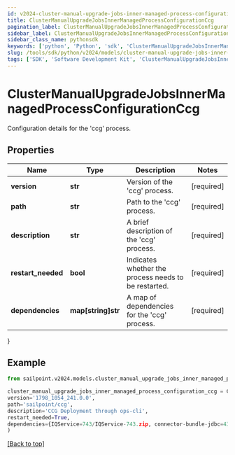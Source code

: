 ```yaml
---
id: v2024-cluster-manual-upgrade-jobs-inner-managed-process-configuration-ccg
title: ClusterManualUpgradeJobsInnerManagedProcessConfigurationCcg
pagination_label: ClusterManualUpgradeJobsInnerManagedProcessConfigurationCcg
sidebar_label: ClusterManualUpgradeJobsInnerManagedProcessConfigurationCcg
sidebar_class_name: pythonsdk
keywords: ['python', 'Python', 'sdk', 'ClusterManualUpgradeJobsInnerManagedProcessConfigurationCcg', 'V2024ClusterManualUpgradeJobsInnerManagedProcessConfigurationCcg'] 
slug: /tools/sdk/python/v2024/models/cluster-manual-upgrade-jobs-inner-managed-process-configuration-ccg
tags: ['SDK', 'Software Development Kit', 'ClusterManualUpgradeJobsInnerManagedProcessConfigurationCcg', 'V2024ClusterManualUpgradeJobsInnerManagedProcessConfigurationCcg']
---
```


# ClusterManualUpgradeJobsInnerManagedProcessConfigurationCcg

Configuration details for the 'ccg' process.

## Properties

Name | Type | Description | Notes
------------ | ------------- | ------------- | -------------
**version** | **str** | Version of the 'ccg' process. | [required]
**path** | **str** | Path to the 'ccg' process. | [required]
**description** | **str** | A brief description of the 'ccg' process. | [required]
**restart_needed** | **bool** | Indicates whether the process needs to be restarted. | [required]
**dependencies** | **map[string]str** | A map of dependencies for the 'ccg' process. | [required]
}

## Example

```python
from sailpoint.v2024.models.cluster_manual_upgrade_jobs_inner_managed_process_configuration_ccg import ClusterManualUpgradeJobsInnerManagedProcessConfigurationCcg

cluster_manual_upgrade_jobs_inner_managed_process_configuration_ccg = ClusterManualUpgradeJobsInnerManagedProcessConfigurationCcg(
version='1798_1054_241.0.0',
path='sailpoint/ccg',
description='CCG Deployment through ops-cli',
restart_needed=True,
dependencies={IQService=743/IQService-743.zip, connector-bundle-jdbc=432/connector-bundle-jdbc-432.zip, connector-bundle-misc=437/connector-bundle-misc-437.zip, connector-bundle-unix=242/connector-bundle-unix-242.zip, connector-common-config=208/connector-common-config-208.zip, connector-bundle-filebased=222/connector-bundle-filebased-222.zip, connector-bundle-imprivata=3/connector-bundle-imprivata-3.zip, connector-bundle-mainframe=211/connector-bundle-mainframe-211.zip, connector-bundle-directories=681/connector-bundle-directories-681.zip, connector-bundle-sap-on-prem=196/connector-bundle-sap-on-prem-196.zip, connector-bundle-webservices=1535/connector-bundle-webservices-1535.zip, connector-bundle-sap-cloud-app=175/connector-bundle-sap-cloud-app-175.zip, connector-bundle-healthcare-epic=302/connector-bundle-healthcare-epic-302.zip, connector-bundle-hrms-oraclefusionhcm=166/connector-bundle-hrms-oraclefusionhcm-166.zip, connector-bundle-collaboration-connectors=246/connector-bundle-collaboration-connectors-246.zip}
)

```
[[Back to top]](#) 


